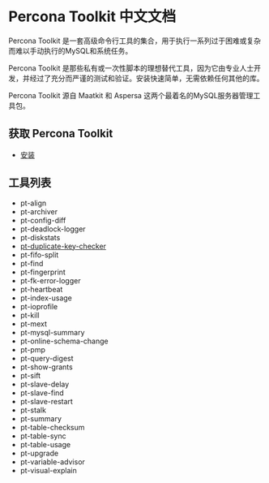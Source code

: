# Percona Toolkit 中文文档

Percona Toolkit 是一套高级命令行工具的集合，用于执行一系列过于困难或复杂而难以手动执行的MySQL和系统任务。

Percona Toolkit 是那些私有或一次性脚本的理想替代工具，因为它由专业人士开发，并经过了充分而严谨的测试和验证。安装快速简单，无需依赖任何其他的库。

Percona Toolkit 源自 Maatkit 和 Aspersa 这两个最着名的MySQL服务器管理工具包。

## 获取 Percona Toolkit
* [安装](Installation.md)

## 工具列表

* pt-align
* pt-archiver
* pt-config-diff 
* pt-deadlock-logger
* pt-diskstats
* [pt-duplicate-key-checker](pt-duplicate-key-checker.md)
* pt-fifo-split
* pt-find
* pt-fingerprint
* pt-fk-error-logger
* pt-heartbeat
* pt-index-usage
* pt-ioprofile
* pt-kill
* pt-mext
* pt-mysql-summary
* pt-online-schema-change
* pt-pmp
* pt-query-digest
* pt-show-grants
* pt-sift
* pt-slave-delay
* pt-slave-find
* pt-slave-restart
* pt-stalk
* pt-summary
* pt-table-checksum
* pt-table-sync
* pt-table-usage
* pt-upgrade
* pt-variable-advisor
* pt-visual-explain
